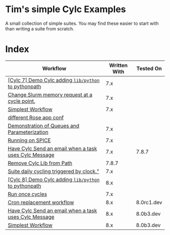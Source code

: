 
# Tim's simple Cylc Examples

A small collection of simple suites.
You may find these easier to start with than writing a suite from scratch.

# Index

| Workflow                                                                         | Written With | Tested On    |
| -------------------------------------------------------------------------------- | ------------ | ------------ |
| [[Cylc 7] Demo Cylc adding `lib/python` to pythonpath](./shared_utils_cylc7)     | 7.x          |              |
| [Change Slurm memory request at a cycle point.](./custom_memory_over_time)       | 7.x          |              |
| [Simplest Workflow](./simplest)                                                  | 7.x          |              |
| [different Rose app conf](./rose-task-opts-a-cycle-point)                        |              |              |
| [Demonstration of Queues and Parameterization](./Queues)                         | 7.x          |              |
| [Running on SPICE](./spice_simplest)                                             | 7.x          |              |
| [Have Cylc Send an email when a task uses Cylc Message](./warning)               | 7.x          | 7.8.7        |
| [Remove Cylc Lib from Path](./pythonconflict)                                    | 7.8.7        |              |
| [Suite daily cycling triggered by clock."](./clock-trigger)                      | 7.x          |              |
| [[Cylc 8] Demo Cylc adding `lib/python` to pythonpath](./shared_utils)           | 8.x          |              |
| [Run once cycles](./test_R1_times)                                               | 7.x          |              |
| [Cron replacement workflow](./cronlike)                                          | 8.x          | 8.0rc1.dev   |
| [Have Cylc Send an email when a task uses Cylc Message](./warning-8.x)           | 8.x          | 8.0b3.dev    |
| [Simplest Workflow](./simplest-8.x)                                              | 8.x          | 8.0b3.dev    |
